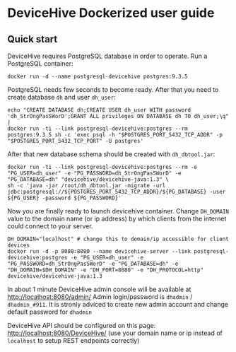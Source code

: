 DeviceHive Dockerized user guide
================================

Quick start
-----------

DeviceHive requires PostgreSQL database in order to operate.
Run a PostgreSQL container:

    docker run -d --name postgresql-devicehive postgres:9.3.5
    
PostgreSQL needs few seconds to become ready. After that you need to create database `dh` and user `dh_user`:

    echo "CREATE DATABASE dh;CREATE USER dh_user WITH password 'dh_StrOngPasSWorD';GRANT ALL privileges ON DATABASE dh TO dh_user;\q" |
    docker run -ti --link postgresql-devicehive:postgres --rm postgres:9.3.5 sh -c 'exec psql -h "$POSTGRES_PORT_5432_TCP_ADDR" -p "$POSTGRES_PORT_5432_TCP_PORT" -U postgres'
    
After that new database schema should be created with `dh_dbtool.jar`:

    docker run -ti --link postgresql-devicehive:postgres --rm -e "PG_USER=dh_user" -e "PG_PASSWORD=dh_StrOngPasSWorD" -e "PG_DATABASE=dh" "devicehive/devicehive-java:1.3" \
    sh -c 'java -jar /root/dh_dbtool.jar -migrate -url jdbc:postgresql://${POSTGRES_PORT_5432_TCP_ADDR}/${PG_DATABASE} -user ${PG_USER} -password ${PG_PASSWORD}'
    
Now you are finally ready to launch devicehive container. Change `DH_DOMAIN` value to the domain name (or ip address) by which clients from the internet could connect to your server.

    DH_DOMAIN="localhost" # change this to domain/ip accessible for client devices
    docker run -d -p 8080:8080 --name devicehive-server --link postgresql-devicehive:postgres -e "PG_USER=dh_user" -e "PG_PASSWORD=dh_StrOngPasSWorD" -e "PG_DATABASE=dh" -e "DH_DOMAIN=$DH_DOMAIN" -e "DH_PORT=8080" -e "DH_PROTOCOL=http" devicehive/devicehive-java:1.3
    
In about 1 minute DeviceHive admin console will be available at [http://localhost:8080/admin/](http://localhost:8080/admin/)
Admin login/password is `dhadmin` / `dhadmin_#911`. It is stronly adviced to create new admin account and change default password for `dhadmin`

DeviceHive API should be configured on this page: [http://localhost:8080/DeviceHive/](http://localhost:8080/DeviceHive/) (use your domain name or ip instead of `localhost` to setup REST endpoints correctly)